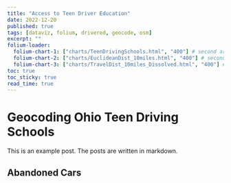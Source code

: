 ```yaml
---
title: "Access to Teen Driver Education"
date: 2022-12-20
published: true
tags: [dataviz, folium, drivered, geocode, osm]
excerpt: ""
folium-loader:
  folium-chart-1: ["charts/TeenDrivingSchools.html", "400"] # second argument is the height
  folium-chart-2: ["charts/EuclideanDist_10miles.html", "400"] # second argument is the height
  folium-chart-3: ["charts/TravelDist_10miles_Dissolved.html", "400"] # second argument is the height
toc: true
toc_sticky: true
read_time: true
---
```


# Geocoding Ohio Teen Driving Schools

This is an example post. The posts are written in markdown.

## Abandoned Cars

<div id="folium-chart-1"></div>




<div id="folium-chart-2"></div>





<div id="folium-chart-3"></div>




